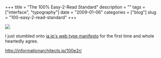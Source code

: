 +++
title = "The 100% Easy-2-Read Standard"
description = ""
tags = ["interface", "typography"]
date = "2009-01-06"
categories = ["blog"]
slug = "100-easy-2-read-standard"
+++



  <div class="notebook-screenshot"><a href="http://informationarchitects.jp/100e2r/"><img src="//media.konigi.com/bluga/wt49637eae0435a_0.jpg"/></a></div><p>I just stumbled onto <a href="http://informationarchitects.jp/100e2r/">ia.jp's web type manifesto</a> for the first time and whole heartedly agree. </p>
    
  <a href="http://informationarchitects.jp/100e2r/">http://informationarchitects.jp/100e2r/</a>
